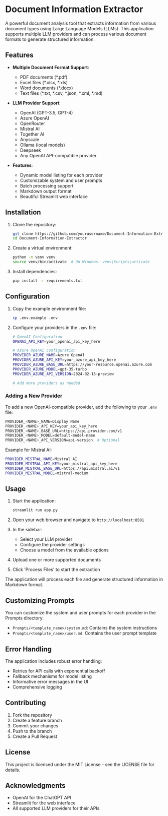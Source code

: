 # Document Information Extractor

A powerful document analysis tool that extracts information from various document types using Large Language Models (LLMs). This application supports multiple LLM providers and can process various document formats to generate structured information.

## Features

- **Multiple Document Format Support**:
  - PDF documents (*.pdf)
  - Excel files (*.xlsx, *.xls)
  - Word documents (*.docx)
  - Text files (*.txt, *.csv, *.json, *.xml, *.md)

- **LLM Provider Support**:
  - OpenAI (GPT-3.5, GPT-4)
  - Azure OpenAI
  - OpenRouter
  - Mistral AI
  - Together AI
  - Anyscale
  - Ollama (local models)
  - Deepseek
  - Any OpenAI API-compatible provider

- **Features**:
  - Dynamic model listing for each provider
  - Customizable system and user prompts
  - Batch processing support
  - Markdown output format
  - Beautiful Streamlit web interface

## Installation

1. Clone the repository:
   ```bash
   git clone https://github.com/yourusername/Document-Information-Extractor.git
   cd Document-Information-Extractor
   ```

2. Create a virtual environment:
   ```bash
   python -m venv venv
   source venv/bin/activate  # On Windows: venv\Scripts\activate
   ```

3. Install dependencies:
   ```bash
   pip install -r requirements.txt
   ```

## Configuration

1. Copy the example environment file:
   ```bash
   cp .env.example .env
   ```

2. Configure your providers in the `.env` file:

   ```bash
   # OpenAI Configuration
   OPENAI_API_KEY=your_openai_api_key_here

   # Azure OpenAI Configuration
   PROVIDER_AZURE_NAME=Azure OpenAI
   PROVIDER_AZURE_API_KEY=your_azure_api_key_here
   PROVIDER_AZURE_BASE_URL=https://your-resource.openai.azure.com
   PROVIDER_AZURE_MODEL=gpt-35-turbo
   PROVIDER_AZURE_API_VERSION=2024-02-15-preview

   # Add more providers as needed
   ```

### Adding a New Provider

To add a new OpenAI-compatible provider, add the following to your `.env` file:

```bash
PROVIDER_<NAME>_NAME=Display Name
PROVIDER_<NAME>_API_KEY=your_api_key_here
PROVIDER_<NAME>_BASE_URL=https://api.provider.com/v1
PROVIDER_<NAME>_MODEL=default-model-name
PROVIDER_<NAME>_API_VERSION=api-version  # Optional
```

Example for Mistral AI:
```bash
PROVIDER_MISTRAL_NAME=Mistral AI
PROVIDER_MISTRAL_API_KEY=your_mistral_api_key_here
PROVIDER_MISTRAL_BASE_URL=https://api.mistral.ai/v1
PROVIDER_MISTRAL_MODEL=mistral-medium
```

## Usage

1. Start the application:
   ```bash
   streamlit run app.py
   ```

2. Open your web browser and navigate to `http://localhost:8501`

3. In the sidebar:
   - Select your LLM provider
   - Configure the provider settings
   - Choose a model from the available options

4. Upload one or more supported documents

5. Click 'Process Files' to start the extraction

The application will process each file and generate structured information in Markdown format.

## Customizing Prompts

You can customize the system and user prompts for each provider in the Prompts directory:

- `Prompts/<template_name>/system.md`: Contains the system instructions
- `Prompts/<template_name>/user.md`: Contains the user prompt template

## Error Handling

The application includes robust error handling:
- Retries for API calls with exponential backoff
- Fallback mechanisms for model listing
- Informative error messages in the UI
- Comprehensive logging

## Contributing

1. Fork the repository
2. Create a feature branch
3. Commit your changes
4. Push to the branch
5. Create a Pull Request

## License

This project is licensed under the MIT License - see the LICENSE file for details.

## Acknowledgments

- OpenAI for the ChatGPT API
- Streamlit for the web interface
- All supported LLM providers for their APIs
